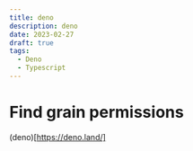 ```yaml
---
title: deno
description: deno
date: 2023-02-27
draft: true
tags:
  - Deno
  - Typescript
---
```


# Find grain permissions
(deno)[https://deno.land/]